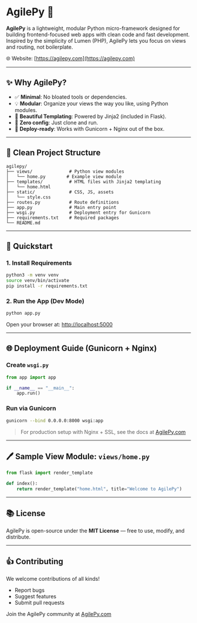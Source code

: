 # AgilePy 🐍

**AgilePy** is a lightweight, modular Python micro-framework designed for building frontend-focused web apps with clean code and fast development. Inspired by the simplicity of Lumen (PHP), AgilePy lets you focus on views and routing, not boilerplate.

🌐 Website: [https://agilepy.com](https://agilepy.com)

---

## ✨ Why AgilePy?

* ✅ **Minimal**: No bloated tools or dependencies.
* 💡 **Modular**: Organize your views the way you like, using Python modules.
* 🎨 **Beautiful Templating**: Powered by Jinja2 (included in Flask).
* 🔧 **Zero config**: Just clone and run.
* 🚀 **Deploy-ready**: Works with Gunicorn + Nginx out of the box.

---

## 📁 Clean Project Structure

```
agilepy/
├── views/              # Python view modules
│   └── home.py        # Example view module
├── templates/          # HTML files with Jinja2 templating
│   └── home.html
├── static/             # CSS, JS, assets
│   └── style.css
├── routes.py           # Route definitions
├── app.py              # Main entry point
├── wsgi.py             # Deployment entry for Gunicorn
├── requirements.txt    # Required packages
└── README.md
```

---

## 🚀 Quickstart

### 1. Install Requirements

```bash
python3 -m venv venv
source venv/bin/activate
pip install -r requirements.txt
```

### 2. Run the App (Dev Mode)

```bash
python app.py
```

Open your browser at: [http://localhost:5000](http://localhost:5000)

---

## 🌐 Deployment Guide (Gunicorn + Nginx)

### Create `wsgi.py`

```python
from app import app

if __name__ == "__main__":
    app.run()
```

### Run via Gunicorn

```bash
gunicorn --bind 0.0.0.0:8000 wsgi:app
```

> For production setup with Nginx + SSL, see the docs at [AgilePy.com](https://agilepy.com)

---

## 🖊️ Sample View Module: `views/home.py`

```python
from flask import render_template

def index():
    return render_template("home.html", title="Welcome to AgilePy")
```

---

## 📚 License

AgilePy is open-source under the **MIT License** — free to use, modify, and distribute.

---

## 👍 Contributing

We welcome contributions of all kinds!

* Report bugs
* Suggest features
* Submit pull requests

Join the AgilePy community at [AgilePy.com](https://agilepy.com)
